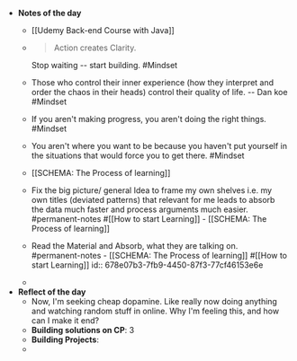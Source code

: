 - **Notes of the day**
	- [[Udemy Back-end Course with Java]]
	- > Action creates Clarity.
	  
	  Stop waiting -- start building. #Mindset
	- Those who control their inner experience (how they interpret and order the chaos in their heads) control their quality of life. -- Dan koe #Mindset
	- If you aren't making progress, you aren't doing the right things. #Mindset
	- You aren't where you want to be because you haven't put yourself in the situations that would force you to get there. #Mindset
	- [[SCHEMA: The Process of learning]]
	- Fix the big picture/ general Idea to frame my own shelves i.e. my own titles (deviated patterns) that relevant for me leads to absorb the data much faster and process arguments much easier. #permanent-notes #[[How to start Learning]] - [[SCHEMA: The Process of learning]]
	- Read the Material and Absorb, what they are talking on. #permanent-notes - [[SCHEMA: The Process of learning]] #[[How to start Learning]]
	  id:: 678e07b3-7fb9-4450-87f3-77cf46153e6e
	-
- **Reflect of the day**
	- Now, I'm seeking cheap dopamine. Like really now doing anything and watching random stuff in online. Why I'm feeling this, and how can I make it end?
	- **Building solutions on CP**: 3
	- **Building Projects**:
	-